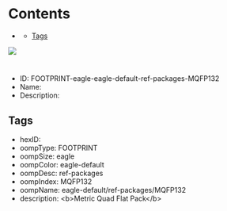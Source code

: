 



Contents
========

* [](#)
	* [Tags](#tags)
  
![][im]
# 

- ID: FOOTPRINT-eagle-eagle-default-ref-packages-MQFP132
- Name: 
- Description: 

## Tags

- hexID: 
- oompType: FOOTPRINT
- oompSize: eagle
- oompColor: eagle-default
- oompDesc: ref-packages
- oompIndex: MQFP132
- oompName: eagle-default/ref-packages/MQFP132
- description: &lt;b&gt;Metric Quad Flat Pack&lt;/b&gt;



[im]: image.png
